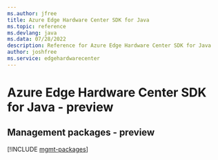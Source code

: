 ```yaml
---
ms.author: jfree
title: Azure Edge Hardware Center SDK for Java
ms.topic: reference
ms.devlang: java
ms.data: 07/28/2022
description: Reference for Azure Edge Hardware Center SDK for Java
author: joshfree
ms.service: edgehardwarecenter
---
```

# Azure Edge Hardware Center SDK for Java - preview

## Management packages - preview
[!INCLUDE [mgmt-packages](edge-hardware-center-mgmt-index.md)]
